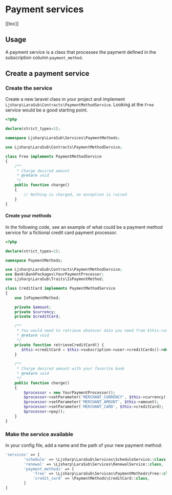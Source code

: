 # Payment services

[[toc]]

## Usage

A payment service is a class that processes the payment defined in the subscription column `payment_method`.

## Create a payment service

### Create the service

Create a new laravel class in your project and implement `Ljsharp\LaraSub\Contracts\PaymentMethodService`. Looking at
the `Free`
service would be a good starting point.

```php
<?php

declare(strict_types=1);

namespace Ljsharp\LaraSub\Services\PaymentMethods;

use Ljsharp\LaraSub\Contracts\PaymentMethodService;

class Free implements PaymentMethodService
{
    /**
     * Charge desired amount
     * @return void
     */
    public function charge()
    {
        // Nothing is charged, no exception is raised
    }
}
```

#### Create your methods

In the following code, see an example of what could be a payment method service for a fictional credit card payment
processor.

```php
<?php

declare(strict_types=1);

namespace PaymentMethods;

use Ljsharp\LaraSub\Contracts\PaymentMethodService;
use Bank\BankPackages\YourPaymentProcessor;
use Ljsharp\LaraSub\Traits\IsPaymentMethod;

class CreditCard implements PaymentMethodService
{
    use IsPaymentMethod;

    private $amount;
    private $currency;
    private $creditCard;

    /**
     * You would need to retrieve whatever data you need from $this->subscription relationships
     * @return void
     */
    private function retrieveCreditCard() {
       $this->creditCard = $this->subscription->user->creditCards()->default;
    }
    
    /**
     * Charge desired amount with your favorite bank
     * @return void
     */
    public function charge()
    {
        $processor = new YourPaymentProcessor();
        $processor->setParameter('MERCHANT_CURRENCY', $this->currency);
        $processor->setParameter('MERCHANT_AMOUNT', $this->amount);
        $processor->setParameter('MERCHANT_CARD', $this->creditCard);
        $processor->pay();
    }
}
```

### Make the service available

In your config file, add a name and the path of your new payment method:

```php 
'services' => [
        'schedule' => \Ljsharp\LaraSub\Services\ScheduleService::class,
        'renewal' => \Ljsharp\LaraSub\Services\RenewalService::class,
        'payment_methods' => [
            'free' => \Ljsharp\LaraSub\Services\PaymentMethods\Free::class,
            'credit_card' => \PaymentMethods\CreditCard::class,
        ]
]
```

